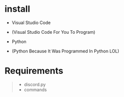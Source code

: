 
# install
- Visual Studio Code
- (Visual Studio Code For You To Program)

- Python
- (Python Because It Was Programmed In Python LOL)

# Requirements
>- discord.py
>- commands
